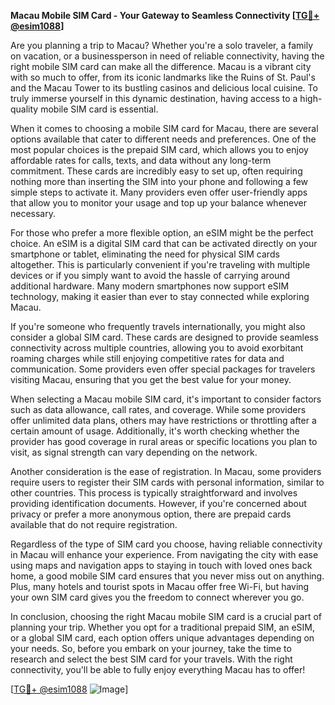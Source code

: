 **Macau Mobile SIM Card - Your Gateway to Seamless Connectivity [[TG💪+ @esim1088](https://t.me/s/esim1088)]**

Are you planning a trip to Macau? Whether you're a solo traveler, a family on vacation, or a businessperson in need of reliable connectivity, having the right mobile SIM card can make all the difference. Macau is a vibrant city with so much to offer, from its iconic landmarks like the Ruins of St. Paul's and the Macau Tower to its bustling casinos and delicious local cuisine. To truly immerse yourself in this dynamic destination, having access to a high-quality mobile SIM card is essential.

When it comes to choosing a mobile SIM card for Macau, there are several options available that cater to different needs and preferences. One of the most popular choices is the prepaid SIM card, which allows you to enjoy affordable rates for calls, texts, and data without any long-term commitment. These cards are incredibly easy to set up, often requiring nothing more than inserting the SIM into your phone and following a few simple steps to activate it. Many providers even offer user-friendly apps that allow you to monitor your usage and top up your balance whenever necessary.

For those who prefer a more flexible option, an eSIM might be the perfect choice. An eSIM is a digital SIM card that can be activated directly on your smartphone or tablet, eliminating the need for physical SIM cards altogether. This is particularly convenient if you're traveling with multiple devices or if you simply want to avoid the hassle of carrying around additional hardware. Many modern smartphones now support eSIM technology, making it easier than ever to stay connected while exploring Macau.

If you're someone who frequently travels internationally, you might also consider a global SIM card. These cards are designed to provide seamless connectivity across multiple countries, allowing you to avoid exorbitant roaming charges while still enjoying competitive rates for data and communication. Some providers even offer special packages for travelers visiting Macau, ensuring that you get the best value for your money.

When selecting a Macau mobile SIM card, it's important to consider factors such as data allowance, call rates, and coverage. While some providers offer unlimited data plans, others may have restrictions or throttling after a certain amount of usage. Additionally, it's worth checking whether the provider has good coverage in rural areas or specific locations you plan to visit, as signal strength can vary depending on the network.

Another consideration is the ease of registration. In Macau, some providers require users to register their SIM cards with personal information, similar to other countries. This process is typically straightforward and involves providing identification documents. However, if you're concerned about privacy or prefer a more anonymous option, there are prepaid cards available that do not require registration.

Regardless of the type of SIM card you choose, having reliable connectivity in Macau will enhance your experience. From navigating the city with ease using maps and navigation apps to staying in touch with loved ones back home, a good mobile SIM card ensures that you never miss out on anything. Plus, many hotels and tourist spots in Macau offer free Wi-Fi, but having your own SIM card gives you the freedom to connect wherever you go.

In conclusion, choosing the right Macau mobile SIM card is a crucial part of planning your trip. Whether you opt for a traditional prepaid SIM, an eSIM, or a global SIM card, each option offers unique advantages depending on your needs. So, before you embark on your journey, take the time to research and select the best SIM card for your travels. With the right connectivity, you'll be able to fully enjoy everything Macau has to offer!

[[TG💪+ @esim1088](https://t.me/s/esim1088) ![Image](https://i.postimg.cc/Y0z9fWf4/image.png)]